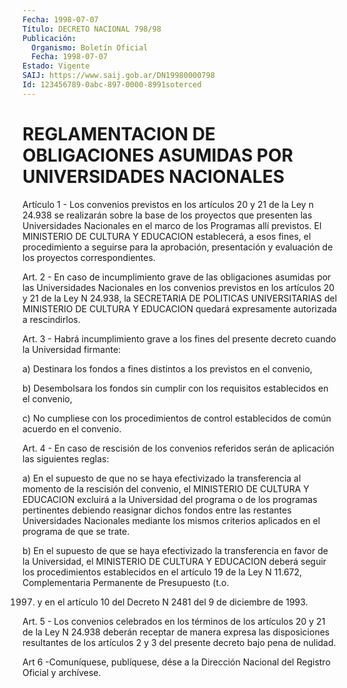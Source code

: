 ```yaml
---
Fecha: 1998-07-07
Título: DECRETO NACIONAL 798/98
Publicación:
  Organismo: Boletín Oficial
  Fecha: 1998-07-07
Estado: Vigente
SAIJ: https://www.saij.gob.ar/DN19980000798
Id: 123456789-0abc-897-0000-8991soterced
---
```

# REGLAMENTACION DE OBLIGACIONES ASUMIDAS POR UNIVERSIDADES NACIONALES

<a id="1"></a>
Artículo 1 - Los convenios previstos en los artículos 20 y 21 de la Ley  n  24.938  se  realizarán  sobre la base de los proyectos  que presenten las Universidades Nacionales en el marco de los Programas allí previstos. El MINISTERIO DE CULTURA Y EDUCACION establecerá, a esos  fines,  el  procedimiento  a  seguirse  para  la  aprobación, presentación  y  evaluación  de  los  proyectos    correspondientes.

<a id="2"></a>
Art.  2  -  En  caso  de  incumplimiento  grave de las obligaciones asumidas  por  las  Universidades  Nacionales  en    los  convenios previstos  en  los  artículos  20  y  21  de  la  Ley N 24.938,  la SECRETARIA DE POLITICAS UNIVERSITARIAS del MINISTERIO  DE CULTURA Y EDUCACION  quedará    expresamente  autorizada  a  rescindirlos.

<a id="3"></a>
Art.  3  -  Habrá  incumplimiento  grave  a  los fines del presente decreto cuando la Universidad firmante:

a)  Destinara los fondos a fines distintos a los  previstos  en  el convenio,

b)  Desembolsara    los  fondos  sin  cumplir  con  los  requisitos establecidos en el convenio,

c) No cumpliese con los  procedimientos  de control establecidos de común acuerdo en el convenio.

<a id="4"></a>
Art. 4 - En caso de rescisión de los convenios  referidos  serán de aplicación las siguientes reglas:

a)  En  el supuesto de que no se haya efectivizado la transferencia al momento de la rescisión del convenio, el MINISTERIO DE CULTURA Y EDUCACION excluirá a la Universidad del programa o de los programas pertinentes  debiendo  reasignar  dichos fondos entre las restantes Universidades Nacionales mediante los mismos criterios aplicados en el programa de que se trate.

b) En el supuesto de que se haya efectivizado  la  transferencia en favor  de  la  Universidad,  el  MINISTERIO DE CULTURA Y  EDUCACION deberá seguir los procedimientos establecidos  en el artículo 19 de la  Ley  N  11.672, Complementaria Permanente de Presupuesto  (t.o.

1997) y en el  artículo 10 del Decreto N 2481 del 9 de diciembre de 1993.

<a id="5"></a>
Art. 5 - Los convenios  celebrados en los términos de los artículos 20 y 21 de la Ley N 24.938  deberán  receptar de manera expresa las disposiciones  resultantes de los artículos  2  y  3  del  presente decreto bajo pena de nulidad.

<a id="6"></a>
Art 6 -Comuníquese, publíquese,  dése a la Dirección Nacional del Registro Oficial y archívese.